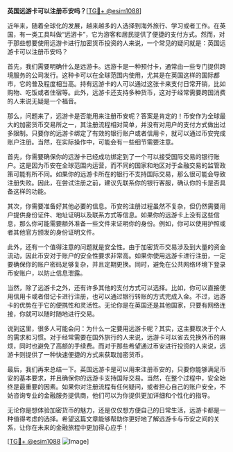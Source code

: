 **英国远游卡可以注册币安吗？**[[TG💪+ @esim1088](https://t.me/s/esim1088)]

近年来，随着全球化的发展，越来越多的人选择到海外旅行、学习或者工作。在英国，有一类工具叫做“远游卡”，它为游客和居民提供了便捷的支付方式。然而，对于那些想要使用远游卡进行加密货币投资的人来说，一个常见的疑问就是：英国远游卡可以注册币安吗？

首先，我们需要明确什么是远游卡。远游卡是一种预付卡，通常由一些专门提供跨境服务的公司发行。这种卡可以在全球范围内使用，尤其是在英国这样的国际都市，它的普及程度相当高。持有远游卡的人可以通过这张卡来支付日常开销，比如购物、吃饭或者住宿等。此外，远游卡还支持多种货币，这对于经常需要跨国消费的人来说无疑是一个福音。

那么，问题来了，远游卡是否能用来注册币安呢？答案是肯定的！币安作为全球最大的加密货币交易所之一，其注册流程相对简单，并没有对用户的支付方式做出过多限制。只要你的远游卡绑定了有效的银行账户或者信用卡，就可以通过币安完成账户注册。当然，在实际操作中，可能会有一些细节需要注意。

首先，你需要确保你的远游卡已经成功绑定到了一个可以接受国际交易的银行账户。这是因为币安在全球范围内运营，而不同的国家和地区对于金融交易的监管政策可能有所不同。如果你的远游卡所在的银行不支持国际交易，那么很可能会导致注册失败。因此，在尝试注册之前，建议先联系你的银行客服，确认你的卡是否具备这样的功能。

其次，你需要准备好其他必要的信息。币安的注册过程虽然不复杂，但仍然需要用户提供身份证件、地址证明以及联系方式等信息。如果你的远游卡上没有这些信息，那么你可能需要额外准备一些文件来证明你的身份。例如，你可以使用护照或者其他官方颁发的身份证明文件。

此外，还有一个值得注意的问题就是安全性。由于加密货币交易涉及到大量的资金流动，因此币安对于账户的安全性要求非常高。如果你使用远游卡进行注册，一定要确保你的账户密码足够复杂，并且定期更换。同时，避免在公共网络环境下登录币安账户，以防止信息泄露。

当然，除了远游卡之外，还有许多其他的支付方式可以选择。比如，你可以直接使用信用卡或者借记卡进行注册，也可以通过银行转账的方式完成入金。不过，远游卡的优势在于它的便携性和灵活性。无论你是在英国还是其他国家，只要有网络连接，你就可以随时随地进行交易。

说到这里，很多人可能会问：为什么一定要用远游卡呢？其实，这主要取决于个人的需求和习惯。对于经常需要在国外旅行的人来说，远游卡可以省去兑换外币的麻烦，同时也避免了高额的手续费。而对于那些希望通过币安进行投资的人来说，远游卡则提供了一种快速便捷的方式来获取加密货币。

最后，我们再来总结一下。英国远游卡是可以用来注册币安的，只要你能够满足币安的基本要求，并且确保你的远游卡支持国际交易。当然，在整个过程中，安全始终是最重要的因素。如果你对注册流程有任何疑问，或者担心自己的账户安全，不妨咨询专业的金融服务提供商，他们可以为你提供更加详细和个性化的指导。

无论你是想体验加密货币的魅力，还是仅仅想方便自己的日常生活，远游卡都是一种值得考虑的选择。希望这篇文章能够帮助你更好地了解远游卡与币安之间的关系，让你在未来的金融旅程中更加得心应手！

[[TG💪+ @esim1088](https://t.me/s/esim1088) ![Image](https://i.postimg.cc/4NQfJmqS/Snipaste-2025-05-13-00-14-12.png)]